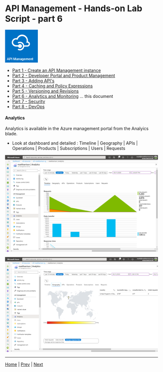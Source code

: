 # API Management - Hands-on Lab Script - part 6

![](Images/APIM.png)

- [Part 1 - Create an API Management instance](apimanagement-1.md) 
- [Part 2 - Developer Portal and Product Management](apimanagement-2.md) 
- [Part 3 - Adding API's](apimanagement-3.md) 
- [Part 4 - Caching and Policy Expressions](apimanagement-4.md) 
- [Part 5 - Versioning and Revisions](apimanagement-5.md) 
- [Part 6 - Analytics and Monitoring](apimanagement-6.md) ... this document
- [Part 7 - Security](apimanagement-7.md)
- [Part 8 - DevOps](apimanagement-8.md)

#### Analytics

Analytics is available in the Azure management portal from the Analyics blade.

- Look at dashboard and detailed :  Timeline | Geography | APIs | Operations | Products | Subscriptions | Users | Requests

![](Images/APIMAnalytics.png)

![](Images/APIMAnalytics2.png)

---
[Home](README.md) | [Prev](apimanagement-5.md) | [Next](apimanagement-7.md)